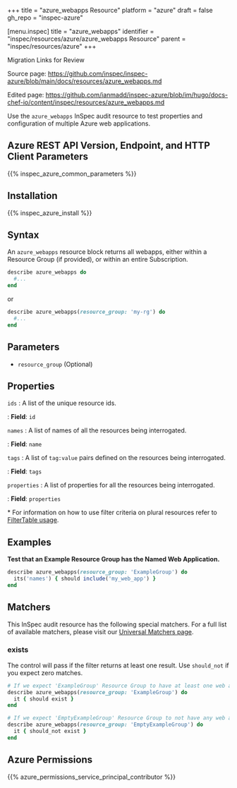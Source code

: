 +++
title = "azure_webapps Resource"
platform = "azure"
draft = false
gh_repo = "inspec-azure"

[menu.inspec]
title = "azure_webapps"
identifier = "inspec/resources/azure/azure_webapps Resource"
parent = "inspec/resources/azure"
+++

<div class="admonition-note">
<p class="admonition-note-title">Migration Links for Review</p>
<div class="admonition-note-text">
<p>Source page: <a href="https://github.com/inspec/inspec-azure/blob/main/docs/resources/azure_webapps.md">https://github.com/inspec/inspec-azure/blob/main/docs/resources/azure_webapps.md</a></p>
<p>Edited page: <a href="https://github.com/ianmadd/inspec-azure/blob/im/hugo/docs-chef-io/content/inspec/resources/azure_webapps.md">https://github.com/ianmadd/inspec-azure/blob/im/hugo/docs-chef-io/content/inspec/resources/azure_webapps.md</a></p>
</div>
</div>


Use the `azure_webapps` InSpec audit resource to test properties and configuration of multiple Azure web applications.

## Azure REST API Version, Endpoint, and HTTP Client Parameters

{{% inspec_azure_common_parameters %}}

## Installation

{{% inspec_azure_install %}}

## Syntax

An `azure_webapps` resource block returns all webapps, either within a Resource Group (if provided), or within an entire Subscription.
```ruby
describe azure_webapps do
  #...
end
```
or
```ruby
describe azure_webapps(resource_group: 'my-rg') do
  #...
end
```

## Parameters

- `resource_group` (Optional)

## Properties

`ids`
: A list of the unique resource ids.

: **Field**: `id`

`names`
: A list of names of all the resources being interrogated.

: **Field**: `name`

`tags`
: A list of `tag:value` pairs defined on the resources being interrogated.

: **Field**: `tags`

`properties`
: A list of properties for all the resources being interrogated.

: **Field**: `properties`

<superscript>*</superscript> For information on how to use filter criteria on plural resources refer to [FilterTable usage](https://github.com/inspec/inspec/blob/master/dev-docs/filtertable-usage.md).

## Examples

**Test that an Example Resource Group has the Named Web Application.**

```ruby
describe azure_webapps(resource_group: 'ExampleGroup') do
  its('names') { should include('my_web_app') }
end
```

## Matchers

This InSpec audit resource has the following special matchers. For a full list of available matchers, please visit our [Universal Matchers page](https://www.inspec.io/docs/reference/matchers/).

### exists

The control will pass if the filter returns at least one result. Use `should_not` if you expect zero matches.
```ruby
# If we expect 'ExampleGroup' Resource Group to have at least one web application
describe azure_webapps(resource_group: 'ExampleGroup') do
  it { should exist }
end

# If we expect 'EmptyExampleGroup' Resource Group to not have any web applications
describe azure_webapps(resource_group: 'EmptyExampleGroup') do
  it { should_not exist }
end
```

## Azure Permissions

{{% azure_permissions_service_principal_contributor %}}
